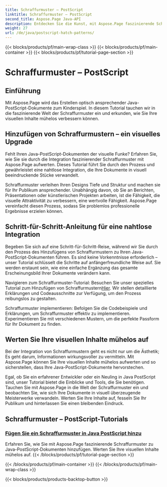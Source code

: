 ```yaml
---
title: Schraffurmuster – PostScript
linktitle: Schraffurmuster – PostScript
second_title: Aspose.Page Java-API
description: Entdecken Sie die Kunst, mit Aspose.Page faszinierende Schraffurmuster zu Java-PostScript-Dokumenten hinzuzufügen. Erhöhen Sie visuelle Inhalte mühelos für eine beeindruckende Ausgabe.
weight: 27
url: /de/java/postscript-hatch-patterns/
---
```


{{< blocks/products/pf/main-wrap-class >}}
{{< blocks/products/pf/main-container >}}
{{< blocks/products/pf/tutorial-page-section >}}

# Schraffurmuster – PostScript

## Einführung

Mit Aspose.Page wird das Erstellen optisch ansprechender Java-PostScript-Dokumente zum Kinderspiel. In diesem Tutorial tauchen wir in die faszinierende Welt der Schraffurmuster ein und erkunden, wie Sie Ihre visuellen Inhalte mühelos verbessern können.

## Hinzufügen von Schraffurmustern – ein visuelles Upgrade
Fehlt Ihren Java-PostScript-Dokumenten der visuelle Funke? Erfahren Sie, wie Sie sie durch die Integration faszinierender Schraffurmuster mit Aspose.Page aufwerten. Dieses Tutorial führt Sie durch den Prozess und gewährleistet eine nahtlose Integration, die Ihre Dokumente in visuell beeindruckende Stücke verwandelt.

Schraffurmuster verleihen Ihren Designs Tiefe und Struktur und machen sie für Ihr Publikum ansprechender. Unabhängig davon, ob Sie an Berichten, Präsentationen oder künstlerischen Projekten arbeiten, ist die Fähigkeit, die visuelle Attraktivität zu verbessern, eine wertvolle Fähigkeit. Aspose.Page vereinfacht diesen Prozess, sodass Sie problemlos professionelle Ergebnisse erzielen können.

## Schritt-für-Schritt-Anleitung für eine nahtlose Integration
Begeben Sie sich auf eine Schritt-für-Schritt-Reise, während wir Sie durch den Prozess des Hinzufügens von Schraffurmustern zu Ihren Java-PostScript-Dokumenten führen. Es sind keine Vorkenntnisse erforderlich – unser Tutorial schlüsselt die Schritte auf anfängerfreundliche Weise auf. Sie werden erstaunt sein, wie eine einfache Ergänzung das gesamte Erscheinungsbild Ihrer Dokumente verändern kann.

Navigieren zum Schraffurmuster-Tutorial: Besuchen Sie unser spezielles Tutorial zum Hinzufügen von Schraffurmustern[Hier](./add-hatch-pattern/). Wir stellen detaillierte Erklärungen und Codeausschnitte zur Verfügung, um den Prozess reibungslos zu gestalten.

Schraffurmuster implementieren: Befolgen Sie die Codebeispiele und Erklärungen, um Schraffurmuster effektiv zu implementieren. Experimentieren Sie mit verschiedenen Mustern, um die perfekte Passform für Ihr Dokument zu finden.

## Werten Sie Ihre visuellen Inhalte mühelos auf
Bei der Integration von Schraffurmustern geht es nicht nur um die Ästhetik; Es geht darum, Informationen wirkungsvoller zu vermitteln. Mit Aspose.Page können Sie Ihre visuellen Inhalte mühelos aufwerten und so sicherstellen, dass Ihre Java-PostScript-Dokumente hervorstechen.

Egal, ob Sie ein erfahrener Entwickler oder ein Neuling in Java PostScript sind, unser Tutorial bietet die Einblicke und Tools, die Sie benötigen. Tauchen Sie mit Aspose.Page in die Welt der Schraffurmuster ein und beobachten Sie, wie sich Ihre Dokumente in visuell überzeugende Meisterwerke verwandeln. Werten Sie Ihre Inhalte auf, fesseln Sie Ihr Publikum und hinterlassen Sie einen bleibenden Eindruck.
## Schraffurmuster – PostScript-Tutorials
### [Fügen Sie ein Schraffurmuster in Java PostScript hinzu](./add-hatch-pattern/)
Erfahren Sie, wie Sie mit Aspose.Page faszinierende Schraffurmuster zu Java-PostScript-Dokumenten hinzufügen. Werten Sie Ihre visuellen Inhalte mühelos auf.
{{< /blocks/products/pf/tutorial-page-section >}}

{{< /blocks/products/pf/main-container >}}
{{< /blocks/products/pf/main-wrap-class >}}

{{< blocks/products/products-backtop-button >}}
